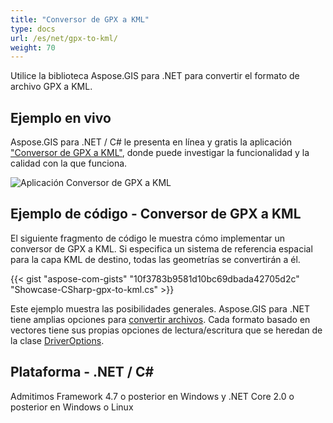 ```yaml
---
title: "Conversor de GPX a KML"
type: docs
url: /es/net/gpx-to-kml/
weight: 70
---
```


Utilice la biblioteca Aspose.GIS para .NET para convertir el formato de archivo GPX a KML.

## **Ejemplo en vivo**

Aspose.GIS para .NET / C# le presenta en línea y gratis la aplicación ["Conversor de GPX a KML"](https://products.aspose.app/gis/conversion/gpx-to-kml), donde puede investigar la funcionalidad y la calidad con la que funciona.

![Aplicación Conversor de GPX a KML](conversion.png)

## **Ejemplo de código - Conversor de GPX a KML**

El siguiente fragmento de código le muestra cómo implementar un conversor de GPX a KML. Si especifica un sistema de referencia espacial para la capa KML de destino, todas las geometrías se convertirán a él. 

{{< gist "aspose-com-gists" "10f3783b9581d10bc69dbada42705d2c" "Showcase-CSharp-gpx-to-kml.cs" >}}

Este ejemplo muestra las posibilidades generales. Aspose.GIS para .NET tiene amplias opciones para [convertir archivos](https://docs.aspose.com/gis/net/vector-layers/). Cada formato basado en vectores tiene sus propias opciones de lectura/escritura que se heredan de la clase [DriverOptions](https://reference.aspose.com/gis/net/aspose.gis/driveroptions).

## **Plataforma - .NET / C#**

Admitimos Framework 4.7 o posterior en Windows y .NET Core 2.0 o posterior en Windows o Linux
